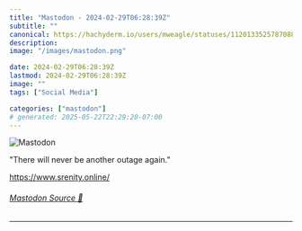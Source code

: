 ```yaml
---
title: "Mastodon - 2024-02-29T06:28:39Z"
subtitle: ""
canonical: https://hachyderm.io/users/mweagle/statuses/112013352578708806
description:
image: "/images/mastodon.png"

date: 2024-02-29T06:28:39Z
lastmod: 2024-02-29T06:28:39Z
image: ""
tags: ["Social Media"]

categories: ["mastodon"]
# generated: 2025-05-22T22:29:20-07:00
---
```

![Mastodon](/images/mastodon.png)

<p>&quot;There will never be another outage again.&quot;</p><p><a href="https://www.srenity.online/" target="_blank" rel="nofollow noopener noreferrer" translate="no"><span class="invisible">https://www.</span><span class="">srenity.online/</span><span class="invisible"></span></a></p>


###### [Mastodon Source 🐘](https://hachyderm.io/@mweagle/112013352578708806)

___
